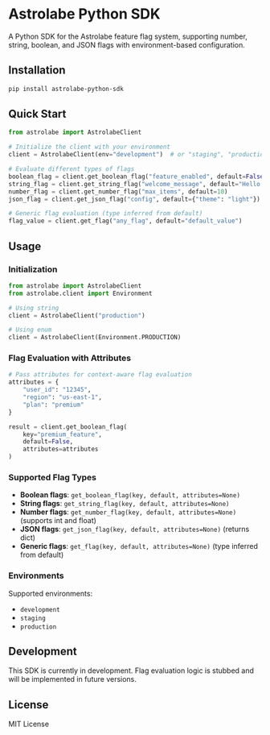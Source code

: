 # Astrolabe Python SDK

A Python SDK for the Astrolabe feature flag system, supporting number, string, boolean, and JSON flags with environment-based configuration.

## Installation

```bash
pip install astrolabe-python-sdk
```

## Quick Start

```python
from astrolabe import AstrolabeClient

# Initialize the client with your environment
client = AstrolabeClient(env="development")  # or "staging", "production"

# Evaluate different types of flags
boolean_flag = client.get_boolean_flag("feature_enabled", default=False)
string_flag = client.get_string_flag("welcome_message", default="Hello!")
number_flag = client.get_number_flag("max_items", default=10)
json_flag = client.get_json_flag("config", default={"theme": "light"})

# Generic flag evaluation (type inferred from default)
flag_value = client.get_flag("any_flag", default="default_value")
```

## Usage

### Initialization

```python
from astrolabe import AstrolabeClient
from astrolabe.client import Environment

# Using string
client = AstrolabeClient("production")

# Using enum
client = AstrolabeClient(Environment.PRODUCTION)
```

### Flag Evaluation with Attributes

```python
# Pass attributes for context-aware flag evaluation
attributes = {
    "user_id": "12345",
    "region": "us-east-1",
    "plan": "premium"
}

result = client.get_boolean_flag(
    key="premium_feature", 
    default=False, 
    attributes=attributes
)
```

### Supported Flag Types

- **Boolean flags**: `get_boolean_flag(key, default, attributes=None)`
- **String flags**: `get_string_flag(key, default, attributes=None)`
- **Number flags**: `get_number_flag(key, default, attributes=None)` (supports int and float)
- **JSON flags**: `get_json_flag(key, default, attributes=None)` (returns dict)
- **Generic flags**: `get_flag(key, default, attributes=None)` (type inferred from default)

### Environments

Supported environments:
- `development`
- `staging` 
- `production`

## Development

This SDK is currently in development. Flag evaluation logic is stubbed and will be implemented in future versions.

## License

MIT License
